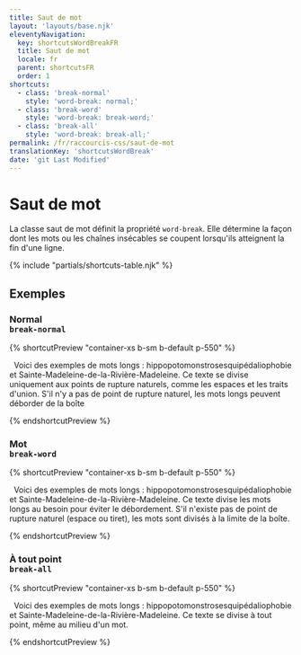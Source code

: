 ```yaml
---
title: Saut de mot
layout: 'layouts/base.njk'
eleventyNavigation:
  key: shortcutsWordBreakFR
  title: Saut de mot
  locale: fr
  parent: shortcutsFR
  order: 1
shortcuts:
  - class: 'break-normal'
    style: 'word-break: normal;'
  - class: 'break-word'
    style: 'word-break: break-word;'
  - class: 'break-all'
    style: 'word-break: break-all;'
permalink: /fr/raccourcis-css/saut-de-mot
translationKey: 'shortcutsWordBreak'
date: 'git Last Modified'
---
```


# Saut de mot

La classe saut de mot définit la propriété `word-break`. Elle détermine la façon dont les mots ou les chaînes insécables se coupent lorsqu'ils atteignent la fin d'une ligne.

{% include "partials/shortcuts-table.njk" %}

## Exemples

### Normal<br/>`break-normal`

{% shortcutPreview "container-xs b-sm b-default p-550" %}

<p class="break-normal">
  Voici des exemples de mots longs : hippopotomonstrosesquipédaliophobie et Sainte-Madeleine-de-la-Rivière-Madeleine. Ce texte se divise uniquement aux points de rupture naturels, comme les espaces et les traits d'union. S'il n'y a pas de point de rupture naturel, les mots longs peuvent déborder de la boîte
</p>
{% endshortcutPreview %}

### Mot<br/>`break-word`

{% shortcutPreview "container-xs b-sm b-default p-550" %}

<p class="break-word">
  Voici des exemples de mots longs : hippopotomonstrosesquipédaliophobie et Sainte-Madeleine-de-la-Rivière-Madeleine. Ce texte divise les mots longs au besoin pour éviter le débordement. S'il n'existe pas de point de rupture naturel (espace ou tiret), les mots sont divisés à la limite de la boîte.
</p>
{% endshortcutPreview %}

### À tout point<br/>`break-all`

{% shortcutPreview "container-xs b-sm b-default p-550" %}

<p class="break-all">
  Voici des exemples de mots longs : hippopotomonstrosesquipédaliophobie et Sainte-Madeleine-de-la-Rivière-Madeleine. Ce texte se divise à tout point, même au milieu d'un mot.
</p>
{% endshortcutPreview %}
